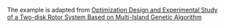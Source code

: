 The example is adapted from [Optimization Design and Experimental Study of a Two-disk Rotor System Based on Multi-Island Genetic Algorithm](http://dx.doi.org/10.1515/tjj-2017-0010)
